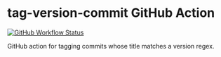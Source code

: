 # tag-version-commit GitHub Action

[![GitHub Workflow Status](https://img.shields.io/github/workflow/status/christophebedard/tag-version-commit/build-test?label=test&logo=github)](https://github.com/christophebedard/tag-version-commit/actions)

GitHub action for tagging commits whose title matches a version regex.
